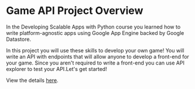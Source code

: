 # Game API Project Overview
In the Developing Scalable Apps with Python course you learned how to write platform-agnostic apps using Google App Engine backed by Google Datastore.

In this project you will use these skills to develop your own game!
You will write an API with endpoints that will allow anyone to develop a front-end for your game.
Since you aren't required to write a front-end you can use API explorer to test your API.Let's get started!

View the details [here](https://classroom.udacity.com/nanodegrees/nd004/parts/00413454012/modules/356635917875461/lessons/3566359178239847/concepts/72231259940923).
